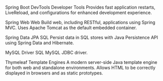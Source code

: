 
Spring Boot DevTools Developer Tools
Provides fast application restarts, LiveReload, and configurations for enhanced development experience.


Spring Web Web
Build web, including RESTful, applications using Spring MVC. Uses Apache Tomcat as the default embedded container.

Spring Data JPA SQL
Persist data in SQL stores with Java Persistence API using Spring Data and Hibernate.

MySQL Driver SQL
MySQL JDBC driver.

Thymeleaf Template Engines
A modern server-side Java template engine for both web and standalone environments. Allows HTML to be correctly displayed in browsers and as static prototypes.
